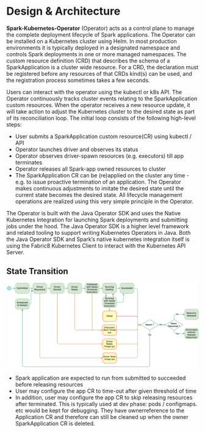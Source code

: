<!--
Licensed to the Apache Software Foundation (ASF) under one
or more contributor license agreements.  See the NOTICE file
distributed with this work for additional information
regarding copyright ownership.  The ASF licenses this file
to you under the Apache License, Version 2.0 (the
"License"); you may not use this file except in compliance
with the License.  You may obtain a copy of the License at

  http://www.apache.org/licenses/LICENSE-2.0

Unless required by applicable law or agreed to in writing,
software distributed under the License is distributed on an
"AS IS" BASIS, WITHOUT WARRANTIES OR CONDITIONS OF ANY
KIND, either express or implied.  See the License for the
specific language governing permissions and limitations
under the License.
-->

# Design & Architecture

**Spark-Kubernetes-Operator** (Operator) acts as a control plane to manage the complete
deployment lifecycle of Spark applications. The Operator can be installed on a Kubernetes
cluster using Helm. In most production environments it is typically deployed in a designated
namespace and controls Spark deployments in one or more managed namespaces. The custom resource
definition (CRD) that describes the schema of a SparkApplication is a cluster wide resource.
For a CRD, the declaration must be registered before any resources of that CRDs kind(s) can be
used, and the registration process sometimes takes a few seconds.

Users can interact with the operator using the kubectl or k8s API. The Operator continuously
tracks cluster events relating to the SparkApplication custom resources. When the operator
receives a new resource update, it will take action to adjust the Kubernetes cluster to the
desired state as part of its reconciliation loop. The initial loop consists of the following
high-level steps:

* User submits a SparkApplication custom resource(CR) using kubectl / API
* Operator launches driver and observes its status
* Operator observes driver-spawn resources (e.g. executors) till app terminates
* Operator releases all Spark-app owned resources to cluster
* The SparkApplication CR can be (re)applied on the cluster any time - e.g. to issue proactive
  termination of an application. The Operator makes continuous adjustments to imitate the
  desired state until the
  current state becomes the desired state. All lifecycle management operations are realized
  using this very simple
  principle in the Operator.

The Operator is built with the Java Operator SDK and uses the Native Kubernetes Integration for
launching Spark deployments and submitting jobs under the hood. The Java Operator SDK is a
higher level
framework and related tooling to support writing Kubernetes Operators in Java. Both the Java
Operator SDK and Spark’s native
kubernetes integration itself is using the Fabric8 Kubernetes Client to interact with the
Kubernetes API Server.

## State Transition

[<img src="resources/state.png">](resources/state.png)

* Spark application are expected to run from submitted to succeeded before releasing resources
* User may configure the app CR to time-out after given threshold of time
* In addition, user may configure the app CR to skip releasing resources after terminated. This is
  typically used at dev phase: pods / configmaps. etc would be kept for debugging. They have
  ownerreference to the Application CR and therefore can still be cleaned up when the owner
  SparkApplication CR is deleted.
